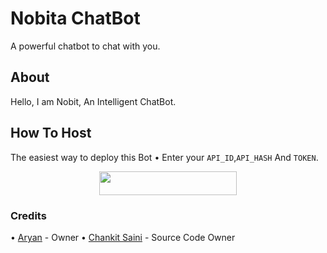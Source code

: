 # Nobita ChatBot
A powerful chatbot to chat with you.

## About
Hello, I am Nobit, An Intelligent ChatBot.
## How To Host
The easiest way to deploy this Bot
• Enter your ```API_ID```,```API_HASH``` And ```TOKEN```.
<p align="center"><a href="https://heroku.com/deploy?template=https://github.com/stark-Prince/NobitaChatBot"> <img src="https://img.shields.io/badge/Deploy%20To%20Heroku-blueviolet?style=for-the-badge&logo=heroku" width="220" height="38.45"/></a></p>
 
### Credits
• [Aryan](https://github.com/stark-Prince) - Owner
• [Chankit Saini](https://github.com/NeuroticCoders) - Source Code Owner
